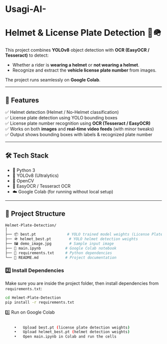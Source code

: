 # Usagi-AI-

# Helmet & License Plate Detection 🚦🪖

This project combines **YOLOv8** object detection with **OCR (EasyOCR / Tesseract)** to detect:  
- Whether a rider is **wearing a helmet** or **not wearing a helmet**.  
- Recognize and extract the **vehicle license plate number** from images.  

The project runs seamlessly on **Google Colab**.  

---

## 📌 Features  

✅ Helmet detection (Helmet / No-Helmet classification)  
✅ License plate detection using YOLO bounding boxes  
✅ License plate number recognition using **OCR (Tesseract / EasyOCR)**  
✅ Works on both **images** and **real-time video feeds** (with minor tweaks)  
✅ Output shows bounding boxes with labels & recognized plate number  

---

## 🛠️ Tech Stack  

- 🐍 Python 3  
- 🚀 YOLOv8 (Ultralytics)  
- 🎥 OpenCV  
- 🔎 EasyOCR / Tesseract OCR  
- ☁️ Google Colab (for running without local setup)  

---

## 📂 Project Structure  

```bash
Helmet-Plate-Detection/
│
├── 📦 best.pt              # YOLO trained model weights (License Plate)
├── 🪖 helmet_best.pt        # YOLO helmet detection weights
├── 🖼️ demo_image.jpg        # Sample input image
├── 📒 main.ipynb           # Google Colab notebook
├── 📜 requirements.txt     # Python dependencies
└── 📘 README.md            # Project documentation
```

### 2️⃣ Install Dependencies  

Make sure you are inside the project folder, then install dependencies from `requirements.txt`:  

```bash
cd Helmet-Plate-Detection
pip install -r requirements.txt
```

3️⃣ Run on Google Colab
```bash

	•	Upload best.pt (license plate detection weights)
	•	Upload helmet_best.pt (helmet detection weights)
	•	Open main.ipynb in Colab and run the cells
```

